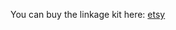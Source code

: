 You can buy the linkage kit here: [etsy](https://www.etsy.com/listing/558743441/maslow-triangulation-linkage-kit)
